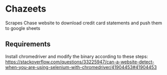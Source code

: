 # Chazeets
Scrapes Chase website to download credit card statements and push them to google sheets

## Requirements
Install chromedriver and modify the binary according to these steps: 
https://stackoverflow.com/questions/33225947/can-a-website-detect-when-you-are-using-selenium-with-chromedriver/41904453#41904453
